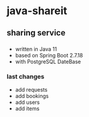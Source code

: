 # java-shareit
## sharing service
### 
* written in Java 11
* based on Spring Boot 2.7.18
* with PostgreSQL DateBase

### last changes
* add requests
* add bookings 
* add users
* add items
